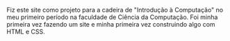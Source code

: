 Fiz este site como projeto para a cadeira de "Introdução à Computação" no meu primeiro período na faculdade de Ciência da Computação. Foi minha primeira vez fazendo um site e minha primeira vez construindo algo com HTML e CSS.
